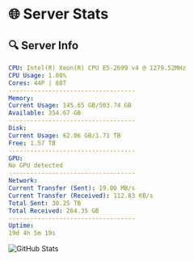 # 🌐 Server Stats
## 🔍 Server Info
```yaml
CPU: Intel(R) Xeon(R) CPU E5-2699 v4 @ 1279.52MHz
CPU Usage: 1.00%
Cores: 44P | 88T
-----------------------------------
Memory:
Current Usage: 145.65 GB/503.74 GB
Available: 354.67 GB
-----------------------------------
Disk:
Current Usage: 62.06 GB/1.71 TB
Free: 1.57 TB
-----------------------------------
GPU:
No GPU detected
-----------------------------------
Network:
Current Transfer (Sent): 19.00 MB/s
Current Transfer (Received): 112.83 KB/s
Total Sent: 30.25 TB
Total Received: 264.35 GB
-----------------------------------
Uptime:
19d 4h 5m 19s
```
![GitHub Stats](https://img.shields.io/badge/Updated-2025-03-27_01:28:08-blue)